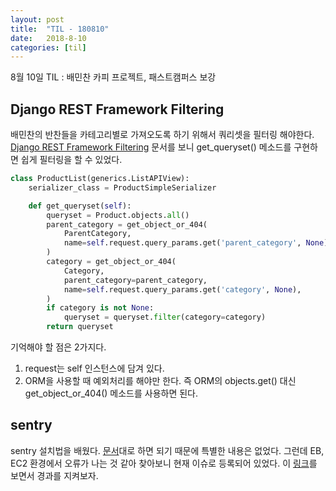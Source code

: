 ```yaml
---
layout: post
title:  "TIL - 180810"
date:   2018-8-10
categories: [til]
---
```


8월 10일 TIL : 배민찬 카피 프로젝트, 패스트캠퍼스 보강

## Django REST Framework Filtering

배민찬의 반찬들을 카테고리별로 가져오도록 하기 위해서 쿼리셋을 필터링 해야한다. [Django REST Framework Filtering] 문서를 보니 get_queryset() 메소드를 구현하면 쉽게 필터링을 할 수 있었다.

```python
class ProductList(generics.ListAPIView):
    serializer_class = ProductSimpleSerializer

    def get_queryset(self):
        queryset = Product.objects.all()
        parent_category = get_object_or_404(
            ParentCategory,
            name=self.request.query_params.get('parent_category', None),
        )
        category = get_object_or_404(
            Category,
            parent_category=parent_category,
            name=self.request.query_params.get('category', None),
        )
        if category is not None:
            queryset = queryset.filter(category=category)
        return queryset
```

기억해야 할 점은 2가지다.

1. request는 self 인스턴스에 담겨 있다.
2. ORM을 사용할 때 예외처리를 해야만 한다. 즉 ORM의 objects.get() 대신 get_object_or_404() 메소드를 사용하면 된다.

## sentry

sentry 설치법을 배웠다. [문서]대로 하면 되기 때문에 특별한 내용은 없었다. 그런데 EB, EC2 환경에서 오류가 나는 것 같아 찾아보니 현재 이슈로 등록되어 있었다. 이 [링크]를 보면서 경과를 지켜보자.

[Django REST Framework Filtering]:http://www.django-rest-framework.org/api-guide/filtering/
[문서]:https://docs.sentry.io/clients/python/integrations/django/
[링크]:https://github.com/getsentry/raven-python/issues/1109
